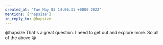 ```yaml
---
created_at: "Tue May 03 14:06:31 +0000 2022"
mentions: ['hapsize']
in_reply_to: @hapsize
---
```


@hapsize That's a great question.  I need to get out and explore more. So all of the above 😀